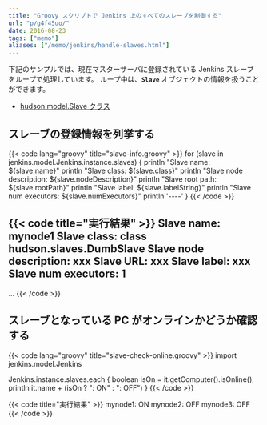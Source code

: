 ```yaml
---
title: "Groovy スクリプトで Jenkins 上のすべてのスレーブを制御する"
url: "p/g4f45uo/"
date: 2016-08-23
tags: ["memo"]
aliases: ["/memo/jenkins/handle-slaves.html"]
---
```



下記のサンプルでは、現在マスターサーバに登録されている Jenkins スレーブをループで処理しています。
ループ中は、**`Slave`** オブジェクトの情報を扱うことができます。

- [hudson.model.Slave クラス](https://javadoc.jenkins-ci.org/hudson/model/Slave.html)


スレーブの登録情報を列挙する
----

{{< code lang="groovy" title="slave-info.groovy" >}}
for (slave in jenkins.model.Jenkins.instance.slaves) {
  println "Slave name: ${slave.name}"
  println "Slave class: ${slave.class}"
  println "Slave node description: ${slave.nodeDescription}"
  println "Slave root path: ${slave.rootPath}"
  println "Slave label:  ${slave.labelString}"
  println "Slave num executors: ${slave.numExecutors}"
  println '----'
}
{{< /code >}}

{{< code title="実行結果" >}}
Slave name: mynode1
Slave class: class hudson.slaves.DumbSlave
Slave node description: xxx
Slave URL: xxx
Slave label: xxx
Slave num executors: 1
---
...
{{< /code >}}


スレーブとなっている PC がオンラインかどうか確認する
----

{{< code lang="groovy" title="slave-check-online.groovy" >}}
import jenkins.model.Jenkins

Jenkins.instance.slaves.each {
  boolean isOn = it.getComputer().isOnline();
  println it.name + (isOn ? ": ON" : ": OFF")
}
{{< /code >}}

{{< code title="実行結果" >}}
mynode1: ON
mynode2: OFF
mynode3: OFF
{{< /code >}}

